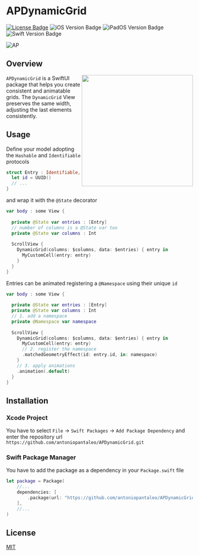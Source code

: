 # APDynamicGrid

[![License Badge](https://img.shields.io/badge/License-MIT-green?style=flat-square)](LICENSE.txt) ![iOS Version Badge](https://img.shields.io/badge/iOS-14.0-informational?style=flat-square&logo=apple&logoColor=white) ![iPadOS Version Badge](https://img.shields.io/badge/iPadOS-14.0-informational?style=flat-square&logo=apple&logoColor=white) ![Swift Version Badge](https://img.shields.io/badge/Swift-5.5-orange?style=flat-square&logo=swift&logoColor=white)

![AP](https://user-images.githubusercontent.com/46167308/236639670-28b7423d-6d84-4c59-90b3-e5527e84f3a8.png)

## Overview 

<img src="Assets/demo.gif" align="right" width="300"/>

`APDynamicGrid` is a SwiftUI package that helps you create consistent and animatable grids. The `DynamicGrid` View preserves the same width, adjusting the last elements consistently.

## Usage

Define your model adopting the `Hashable` and `Identifiable` protocols

```swift
struct Entry : Identifiable, Hashable {
  let id = UUID()
  // ...
}
```
and wrap it with the `@State` decorator

```swift
var body : some View {
  
  private @State var entries : [Entry]
  // number of columns is a @State var too
  private @State var columns : Int
  
  ScrollView {
    DynamicGrid(columns: $columns, data: $entries) { entry in 
      MyCustomCell(entry: entry)
    }
  }
}
```
Entries can be animated registering a `@Namespace` using their unique `id`

```swift
var body : some View {
  
  private @State var entries : [Entry]
  private @State var columns : Int
  // 1. add a namespace
  private @Namespace var namespace
  
  ScrollView {
    DynamicGrid(columns: $columns, data: $entries) { entry in 
      MyCustomCell(entry: entry)
      // 2. register the namespace
      .matchedGeometryEffect(id: entry.id, in: namespace)
    }
    // 3. apply animations
    .animation(.default)
  }
}
```

## Installation

### Xcode Project

You have to select `File` -> `Swift Packages` -> `Add Package Dependency` and enter the repository url `https://github.com/antoniopantaleo/APDynamicGrid.git`

### Swift Package Manager

You have to add the package as a dependency in your `Package.swift` file
```swift
let package = Package(
    //...
    dependencies: [
        .package(url: "https://github.com/antoniopantaleo/APDynamicGrid.git", upToNextMajor(from: "1.0.0")),
    ],
    //...
)
```

## License
[MIT](LICENSE.txt)
